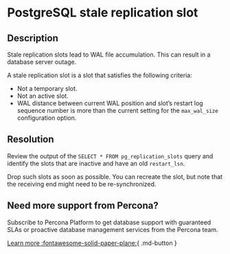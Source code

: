 # PostgreSQL stale replication slot

## Description

Stale replication slots lead to WAL file accumulation. This can result in a database server outage.

A stale replication slot is a slot that satisfies the following criteria:

- Not a temporary slot.
- Not an active slot.
- WAL distance between current WAL position and slot’s restart log sequence number is more than the current setting for the `max_wal_size` configuration option.

## Resolution

Review the output of the `SELECT * FROM pg_replication_slots` query and identify the slots that are inactive and have an old `restart_lsn`. 

Drop such slots as soon as possible. You can recreate the slot, but note that the receiving end might need to be re-synchronized.

## Need more support from Percona?
Subscribe to Percona Platform to get database support with guaranteed SLAs or proactive database management services from the Percona team.

[Learn more :fontawesome-solid-paper-plane:](https://per.co.na/subscribe){ .md-button }